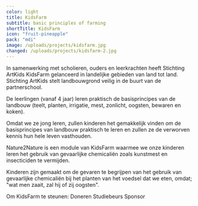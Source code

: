 ```yaml
---
color: light
title: KidsFarm
subtitle: basic principles of farming
shortTitle: KidsFarm
icon: "fruit-pineapple"
pack: "mdi"
image: /uploads/projects/kidsfarm.jpg
changed: /uploads/projects/kidsfarm-2.jpg
---
```

In samenwerking met scholieren, ouders en leerkrachten heeft Stichting ArtKids KidsFarm gelanceerd in landelijke gebieden van land tot land. Stichting ArtKids stelt landbouwgrond veilig in de buurt van de partnerschool.

De leerlingen (vanaf 4 jaar) leren praktisch de basisprincipes van de landbouw (teelt, planten, irrigatie, mest, zonlicht, oogsten, bewaren en koken).

Omdat we ze jong leren, zullen kinderen het gemakkelijk vinden om de basisprincipes van landbouw praktisch te leren en zullen ze de verworven kennis hun hele leven vasthouden.

Nature2Nature is een module van KidsFarm waarmee we onze kinderen leren het gebruik van gevaarlijke chemicaliën zoals kunstmest en insecticiden te vermijden.

Kinderen zijn gemaakt om de gevaren te begrijpen van het gebruik van gevaarlijke chemicaliën bij het planten van het voedsel dat we eten, omdat; "wat men zaait, zal hij of zij oogsten".

Om KidsFarm te steunen:
Doneren
Studiebeurs
Sponsor